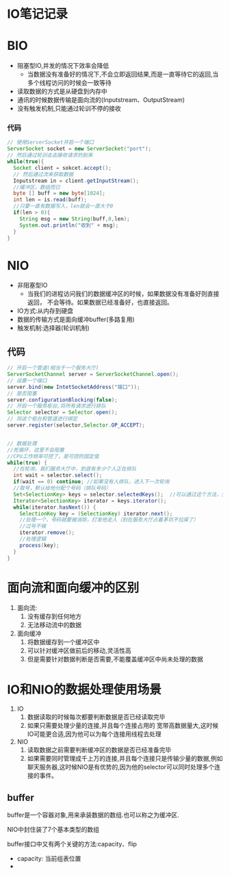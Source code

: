 # IO笔记记录

# BIO

- 阻塞型IO,并发的情况下效率会降低
  - 当数据没有准备好的情况下,不会立即返回结果,而是一直等待它的返回,当多个线程访问的时候会一致等待
- 读取数据的方式是从硬盘到内存中
- 通讯的时候数据传输是面向流的(Inputstream、OutputStream)
- 没有触发机制,只能通过轮训不停的接收

### 代码

```java
// 使用ServerSocket开启一个端口
ServerSocket socket = new ServerSocket("port");
// 然后通过轮训去去接收请求的到来
while(true){
  Socket client = sokcet.accept();
  // 然后通过流来获取数据
  Inputstream in = client.getInputStream();
  //缓冲区，数组而已
  byte [] buff = new byte[1024];
  int len = is.read(buff);
  //只要一直有数据写入，len就会一直大于0
  if(len > 0){
    String msg = new String(buff,0,len);
    System.out.println("收到" + msg);
  }
}
```



# NIO

- 非阻塞型IO
  - 当我们的进程访问我们的数据缓冲区的时候，如果数据没有准备好则直接返回，
    不会等待。如果数据已经准备好，也直接返回。
- IO方式:从内存到硬盘
- 数据的传输方式是面向缓冲buffer(多路复用)
- 触发机制:选择器(轮训机制)

## 代码

```java
// 开启一个管道(相当于一个服务大厅)
ServerSocketChannel server = ServerSocketChannel.open();
// 设置一个端口
server.bind(new IntetSocketAddress("端口"));
// 是否阻塞
server.configurationBlocking(false);
// 开启一个服务柜台,将所有请求进行排队
Selector selector = Selector.open();
// 将这个柜台和管道进行绑定
server.register(selector,Selector.OP_ACCEPT);


// 数据处理
//死循环，这里不会阻塞
//CPU工作频率可控了，是可控的固定值
while(true) { 
  //在轮询，我们服务大厅中，到底有多少个人正在排队
  int wait = selector.select();
  if(wait == 0) continue; //如果没有人排队，进入下一次轮询 
  //取号，默认给他分配个号码（排队号码）
  Set<SelectionKey> keys = selector.selectedKeys();  //可以通过这个方法，知道可用通道的集合
  Iterator<SelectionKey> iterator = keys.iterator();
  while(iterator.hasNext()) {
    SelectionKey key = (SelectionKey) iterator.next();
    //处理一个，号码就要被消除，打发他走人（别在服务大厅占着茅坑不拉屎了）
    //过号不候
    iterator.remove();
    //处理逻辑
    process(key);
  }
}
```



# 面向流和面向缓冲的区别

1. 面向流:
   1. 没有缓存到任何地方
   2. 无法移动流中的数据
2. 面向缓冲
   1. 将数据缓存到一个缓冲区中
   2. 可以针对缓冲区做前后的移动,灵活性高
   3. 但是需要针对数据判断是否需要,不能覆盖缓冲区中尚未处理的数据



# IO和NIO的数据处理使用场景

1. IO
   1. 数据读取的时候每次都要判断数据是否已经读取完毕
   2. 如果只需要处理少量的连接,并且每个连接占用的 宽带高数据量大,这时候IO可能更合适,因为他可以为每个连接用线程去处理
2. NIO
   1. 读取数据之前需要判断缓冲区的数据是否已经准备完毕
   2. 如果需要同时管理成千上万的连接,并且每个连接只是传输少量的数据,例如聊天服务器,这时候NIO是有优势的,因为他的selector可以同时处理多个连接的事件。





## buffer

buffer是一个容器对象,用来承装数据的数组.也可以称之为缓冲区.

NIO中封住装了7个基本类型的数组

buffer接口中又有两个关键的方法:capacity、flip

- capacity: 当前组表位置
- ​